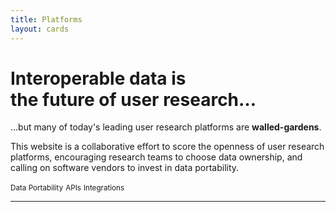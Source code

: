 ```yaml
---
title: Platforms
layout: cards
---
```


<h1 class="display-1"><strong class="fw-bold">Interoperable data</strong> is <br>the future of user&nbsp;research…</h1>

<p class="lead mt-5">…but many of today's leading user research platforms are <strong class="text-danger fw-bold">walled-gardens</strong>.</p>

<p class="lead">This website is a collaborative effort to score the openness of user research platforms, encouraging research teams to choose data ownership, and calling on software vendors to invest in data portability.</p>

<small class="badge me-3 bg-secondary rounded-pill">Data Portability</small> <small class="badge me-3 bg-secondary rounded-pill">APIs</small> <small class="badge me-3 bg-secondary rounded-pill">Integrations</small>


***